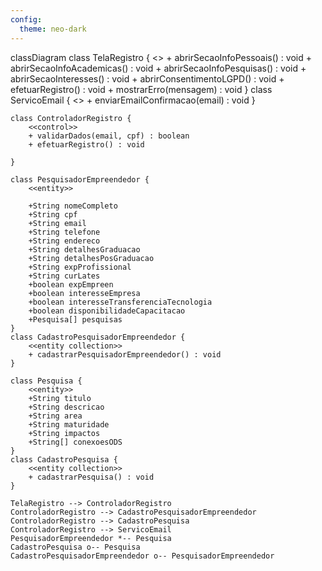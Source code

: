 ```yaml
---
config:
  theme: neo-dark
---
```


classDiagram
    class TelaRegistro { 
        <<boundary>> 
        + abrirSecaoInfoPessoais() : void
        + abrirSecaoInfoAcademicas() : void
        + abrirSecaoInfoPesquisas() : void
        + abrirSecaoInteresses() : void
        + abrirConsentimentoLGPD() : void
        + efetuarRegistro() : void
        + mostrarErro(mensagem) : void
    }
    class ServicoEmail { 
        <<boundary>> 
        + enviarEmailConfirmacao(email) : void
    }

    class ControladorRegistro { 
        <<control>> 
        + validarDados(email, cpf) : boolean
        + efetuarRegistro() : void

    }

    class PesquisadorEmpreendedor { 
        <<entity>>

        +String nomeCompleto
        +String cpf
        +String email
        +String telefone
        +String endereco
        +String detalhesGraduacao
        +String detalhesPosGraduacao
        +String expProfissional
        +String curLates
        +boolean expEmpreen
        +boolean interesseEmpresa
        +boolean interesseTransferenciaTecnologia
        +boolean disponibilidadeCapacitacao 
        +Pesquisa[] pesquisas
    }
    class CadastroPesquisadorEmpreendedor { 
        <<entity collection>> 
        + cadastrarPesquisadorEmpreendedor() : void    
    }

    class Pesquisa { 
        <<entity>> 
        +String titulo
        +String descricao
        +String area
        +String maturidade
        +String impactos
        +String[] conexoesODS
    }
    class CadastroPesquisa { 
        <<entity collection>> 
        + cadastrarPesquisa() : void
    }

    TelaRegistro --> ControladorRegistro
    ControladorRegistro --> CadastroPesquisadorEmpreendedor
    ControladorRegistro --> CadastroPesquisa
    ControladorRegistro --> ServicoEmail
    PesquisadorEmpreendedor *-- Pesquisa
    CadastroPesquisa o-- Pesquisa
    CadastroPesquisadorEmpreendedor o-- PesquisadorEmpreendedor